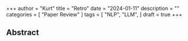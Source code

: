 +++
author = "Kurt"
title = "Retro"
date = "2024-01-11"
description = ""
categories = [
    "Paper Review"
]
tags = [
    "NLP",
    "LLM",
]
draft = true
+++

## Abstract